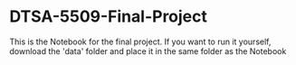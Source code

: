 # DTSA-5509-Final-Project
This is the Notebook for the final project.  If you want to run it yourself, download the 'data' folder and place it in the same folder as the Notebook
